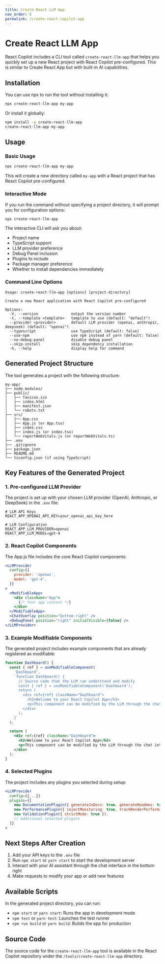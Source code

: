 ```yaml
---
title: Create React LLM App
nav_order: 8
permalink: /create-react-copilot-app
---
```

# Create React LLM App

React Copilot includes a CLI tool called `create-react-llm-app` that helps you quickly set up a new React project with React Copilot pre-configured. This is similar to Create React App but with built-in AI capabilities.

## Installation

You can use npx to run the tool without installing it:

```bash
npx create-react-llm-app my-app
```

Or install it globally:

```bash
npm install -g create-react-llm-app
create-react-llm-app my-app
```

## Usage

### Basic Usage

```bash
npx create-react-llm-app my-app
```

This will create a new directory called `my-app` with a React project that has React Copilot pre-configured.

### Interactive Mode

If you run the command without specifying a project directory, it will prompt you for configuration options:

```bash
npx create-react-llm-app
```

The interactive CLI will ask you about:

- Project name
- TypeScript support
- LLM provider preference
- Debug Panel inclusion
- Plugins to include
- Package manager preference
- Whether to install dependencies immediately

### Command Line Options

```
Usage: create-react-llm-app [options] [project-directory]

Create a new React application with React Copilot pre-configured

Options:
  -V, --version               output the version number
  -t, --template <template>   template to use (default: "default")
  --provider <provider>       default LLM provider (openai, anthropic, deepseek) (default: "openai")
  --typescript                use TypeScript (default: false)
  --use-npm                   use npm instead of yarn (default: false)
  --no-debug-panel            disable debug panel
  --skip-install              skip dependency installation
  -h, --help                  display help for command
```

## Generated Project Structure

The tool generates a project with the following structure:

```
my-app/
├── node_modules/
├── public/
│   ├── favicon.ico
│   ├── index.html
│   ├── manifest.json
│   └── robots.txt
├── src/
│   ├── App.css
│   ├── App.js (or App.tsx)
│   ├── index.css
│   ├── index.js (or index.tsx)
│   └── reportWebVitals.js (or reportWebVitals.ts)
├── .env
├── .gitignore
├── package.json
├── README.md
└── tsconfig.json (if using TypeScript)
```

## Key Features of the Generated Project

### 1. Pre-configured LLM Provider

The project is set up with your chosen LLM provider (OpenAI, Anthropic, or DeepSeek) in the `.env` file:

```env
# LLM API Keys
REACT_APP_OPENAI_API_KEY=your_openai_api_key_here

# LLM Configuration
REACT_APP_LLM_PROVIDER=openai
REACT_APP_LLM_MODEL=gpt-4
```

### 2. React Copilot Components

The App.js file includes the core React Copilot components:

```jsx
<LLMProvider
  config={{
    provider: 'openai',
    model: 'gpt-4',
  }}
>
  <ModifiableApp>
    <div className="App">
      {/* Your app content */}
    </div>
  </ModifiableApp>
  <ChatOverlay position="bottom-right" />
  <DebugPanel position="right" initialVisible={false} />
</LLMProvider>
```

### 3. Example Modifiable Components

The generated project includes example components that are already registered as modifiable:

```jsx
function Dashboard() {
  const { ref } = useModifiableComponent(
    'Dashboard',
    `function Dashboard() {
      // Source code that the LLM can understand and modify
      const { ref } = useModifiableComponent('Dashboard');
      return (
        <div ref={ref} className="Dashboard">
          <h2>Welcome to your React Copilot App</h2>
          <p>This component can be modified by the LLM through the chat interface.</p>
        </div>
      );
    }`
  );

  return (
    <div ref={ref} className="Dashboard">
      <h2>Welcome to your React Copilot App</h2>
      <p>This component can be modified by the LLM through the chat interface.</p>
    </div>
  );
}
```

### 4. Selected Plugins

The project includes any plugins you selected during setup:

```jsx
<LLMProvider
  config={{...}}
  plugins={[
    new DocumentationPlugin({ generateJsDocs: true, generateReadmes: true }),
    new PerformancePlugin({ injectMonitoring: true, trackRenderPerformance: true }),
    new ValidationPlugin({ strictMode: true }),
    // Additional selected plugins
  ]}
>
```

## Next Steps After Creation

1. Add your API keys to the `.env` file
2. Run `npm start` or `yarn start` to start the development server
3. Interact with your AI assistant through the chat interface in the bottom right
4. Make requests to modify your app or add new features

## Available Scripts

In the generated project directory, you can run:

- `npm start` or `yarn start`: Runs the app in development mode
- `npm test` or `yarn test`: Launches the test runner
- `npm run build` or `yarn build`: Builds the app for production

## Source Code

The source code for the `create-react-llm-app` tool is available in the React Copilot repository under the `/tools/create-react-llm-app` directory.